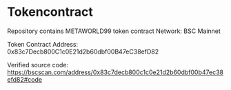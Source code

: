 # Tokencontract
Repository contains METAWORLD99 token contract
Network: BSC Mainnet

Token Contract Address: 0x83c7Decb800C1c0E21d2b60dbf00B47eC38efD82

Verified source code: https://bscscan.com/address/0x83c7decb800c1c0e21d2b60dbf00b47ec38efd82#code
